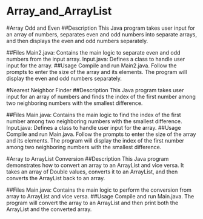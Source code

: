 # Array_and_ArrayList

#Array Odd and Even
##Description
This Java program takes user input for an array of numbers, separates even and odd numbers into separate arrays, and then displays the even and odd numbers separately.

##Files
Main2.java: Contains the main logic to separate even and odd numbers from the input array.
Input.java: Defines a class to handle user input for the array.
##Usage
Compile and run Main2.java.
Follow the prompts to enter the size of the array and its elements.
The program will display the even and odd numbers separately.

#Nearest Neighbor Finder
##Description
This Java program takes user input for an array of numbers and finds the index of the first number among two neighboring numbers with the smallest difference.

##Files
Main.java: Contains the main logic to find the index of the first number among two neighboring numbers with the smallest difference.
Input.java: Defines a class to handle user input for the array.
##Usage
Compile and run Main.java.
Follow the prompts to enter the size of the array and its elements.
The program will display the index of the first number among two neighboring numbers with the smallest difference.

#Array to ArrayList Conversion
##Description
This Java program demonstrates how to convert an array to an ArrayList and vice versa. It takes an array of Double values, converts it to an ArrayList, and then converts the ArrayList back to an array.

##Files
Main.java: Contains the main logic to perform the conversion from array to ArrayList and vice versa.
##Usage
Compile and run Main.java.
The program will convert the array to an ArrayList and then print both the ArrayList and the converted array.
